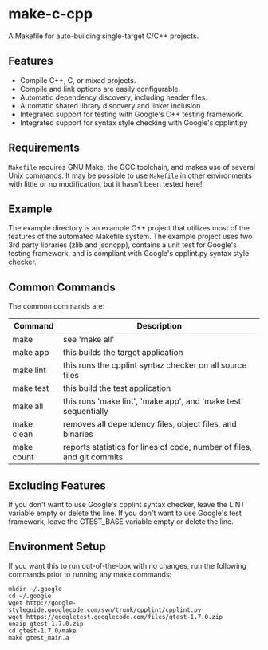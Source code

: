 make-c-cpp
=========

A Makefile for auto-building single-target C/C++ projects.

Features
--------

- Compile C++, C, or mixed projects.
- Compile and link options are easily configurable.
- Automatic dependency discovery, including header files.
- Automatic shared library discovery and linker inclusion
- Integrated support for testing with Google's C++ testing framework.
- Integrated support for syntax style checking with Google's cpplint.py

Requirements
------------

`Makefile` requires GNU Make, the GCC toolchain, and makes use of several
Unix commands. It may be possible to use `Makefile` in other environments
with little or no modification, but it hasn't been tested here!

Example
-------

The example directory is an example C++ project that utilizes most of
the features of the automated Makefile system. The example project uses
two 3rd party libraries (zlib and jsoncpp), contains a unit test for
Google's testing framework, and is compliant with Google's cpplint.py
syntax style checker.

Common Commands
---------------

The common commands are:

| Command    | Description |
|------------|------------ |
| make       | see 'make all' |
| make app   | this builds the target application |
| make lint  | this runs the cpplint syntaz checker on all source files |
| make test  | this build the test application |
| make all   | this runs 'make lint', 'make app', and 'make test' sequentially |
| make clean | removes all dependency files, object files, and binaries |
| make count | reports statistics for lines of code, number of files, and git commits |

Excluding Features
------------------

If you don't want to use Google's cpplint syntax checker, leave the LINT
variable empty or delete the line.
If you don't want to use Google's test framework, leave the GTEST_BASE
variable empty or delete the line.

Environment Setup
-----------------

If you want this to run out-of-the-box with no changes, run the following commands prior 
to running any make commands:

```shell
mkdir ~/.google
cd ~/.google
wget http://google-styleguide.googlecode.com/svn/trunk/cpplint/cpplint.py
wget https://googletest.googlecode.com/files/gtest-1.7.0.zip
unzip gtest-1.7.0.zip
cd gtest-1.7.0/make
make gtest_main.a
```
